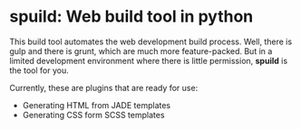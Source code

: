 # spuild: Web build tool in python

This build tool automates the web development build process. Well, there is gulp and there is grunt, which are much more feature-packed. But in a limited development environment where there is little permission, **spuild** is the tool for you.

Currently, these are plugins that are ready for use:

- Generating HTML from JADE templates
- Generating CSS form SCSS templates
